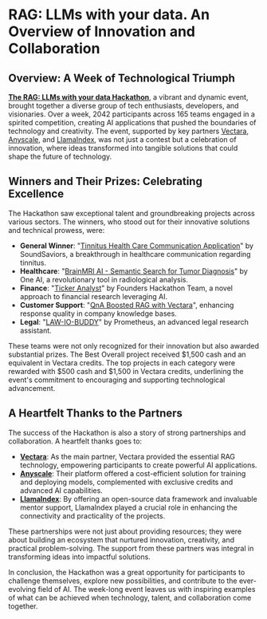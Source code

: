 # RAG: LLMs with your data. An Overview of Innovation and Collaboration

## Overview: A Week of Technological Triumph

**[The RAG: LLMs with your data Hackathon](https://lablab.ai/event/rag-llms-with-your-data)**, a vibrant and dynamic event, brought together a diverse group of tech enthusiasts, developers, and visionaries. Over a week, 2042 participants across 165 teams engaged in a spirited competition, creating AI applications that pushed the boundaries of technology and creativity. The event, supported by key partners [Vectara](https://vectara.com), [Anyscale](https://www.anyscale.com), and [LlamaIndex](https://www.llamaindex.ai), was not just a contest but a celebration of innovation, where ideas transformed into tangible solutions that could shape the future of technology.

## Winners and Their Prizes: Celebrating Excellence

The Hackathon saw exceptional talent and groundbreaking projects across various sectors. The winners, who stood out for their innovative solutions and technical prowess, were:

- **General Winner**: "[Tinnitus Health Care Communication Application](https://lablab.ai/event/rag-llms-with-your-data/soundsaviors/tinnitus-health-care-communication-application)" by SoundSaviors, a breakthrough in healthcare communication regarding tinnitus.
- **Healthcare**: "[BrainMRI AI - Semantic Search for Tumor Diagnosis](https://lablab.ai/event/rag-llms-with-your-data/one-ai/brainmri-ai-semantic-search-for-tumor-diagnosis)" by One AI, a revolutionary tool in radiological analysis.
- **Finance**: "[Ticker Analyst](https://lablab.ai/event/rag-llms-with-your-data/founders-hackathon-team/ticker-analyst)" by Founders Hackathon Team, a novel approach to financial research leveraging AI.
- **Customer Support**: "[QnA Boosted RAG with Vectara](https://lablab.ai/event/rag-llms-with-your-data/thruthink/qna-boosted-rag-with-vectara)", enhancing response quality in company knowledge bases.
- **Legal**: "[LAW-IO-BUDDY](https://lablab.ai/event/rag-llms-with-your-data/prometheus/law-io-buddy)" by Prometheus, an advanced legal research assistant.

These teams were not only recognized for their innovation but also awarded substantial prizes. The Best Overall project received $1,500 cash and an equivalent in Vectara credits. The top projects in each category were rewarded with $500 cash and $1,500 in Vectara credits, underlining the event's commitment to encouraging and supporting technological advancement.

## A Heartfelt Thanks to the Partners

The success of the Hackathon is also a story of strong partnerships and collaboration. A heartfelt thanks goes to:

- **[Vectara](https://vectara.com)**: As the main partner, Vectara provided the essential RAG technology, empowering participants to create powerful AI applications.
- **[Anyscale](https://www.anyscale.com)**: Their platform offered a cost-efficient solution for training and deploying models, complemented with exclusive credits and advanced AI capabilities.
- **[LlamaIndex](https://www.llamaindex.ai)**: By offering an open-source data framework and invaluable mentor support, LlamaIndex played a crucial role in enhancing the connectivity and practicality of the projects.

These partnerships were not just about providing resources; they were about building an ecosystem that nurtured innovation, creativity, and practical problem-solving. The support from these partners was integral in transforming ideas into impactful solutions.

In conclusion, the Hackathon was a great opportunity for participants to challenge themselves, explore new possibilities, and contribute to the ever-evolving field of AI. The week-long event leaves us with inspiring examples of what can be achieved when technology, talent, and collaboration come together.
